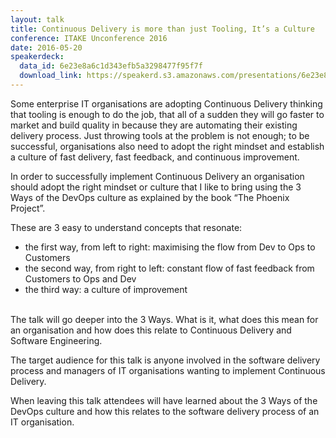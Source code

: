 ```yaml
---
layout: talk
title: Continuous Delivery is more than just Tooling, It’s a Culture
conference: ITAKE Unconference 2016
date: 2016-05-20
speakerdeck:
  data_id: 6e23e8a6c1d343efb5a3298477f95f7f
  download_link: https://speakerd.s3.amazonaws.com/presentations/6e23e8a6c1d343efb5a3298477f95f7f/ITAKE_Unconference_2016_-_Continuous_Delivery_is_more_than_just_Tooling__It_s_a_Culture.pdf
---
```

Some enterprise IT organisations are adopting Continuous Delivery thinking that tooling is enough to do the job, that all of a sudden they will go faster to market and build quality in because they are automating their existing delivery process. Just throwing tools at the problem is not enough; to be successful, organisations also need to adopt the right mindset and establish a culture of fast delivery, fast feedback, and continuous improvement.

In order to successfully implement Continuous Delivery an organisation should adopt the right mindset or culture that I like to bring using the 3 Ways of the DevOps culture as explained by the book “The Phoenix Project”.

These are 3 easy to understand concepts that resonate:

* the first way, from left to right: maximising the flow from Dev to Ops to Customers
* the second way, from right to left: constant flow of fast feedback from Customers to Ops and Dev
* the third way: a culture of improvement

<br/>
The talk will go deeper into the 3 Ways. What is it, what does this mean for an organisation and how does this relate to Continuous Delivery and Software Engineering.

The target audience for this talk is anyone involved in the software delivery process and managers of IT organisations wanting to implement Continuous Delivery.

When leaving this talk attendees will have learned about the 3 Ways of the DevOps culture and how this relates to the software delivery process of an IT organisation.
